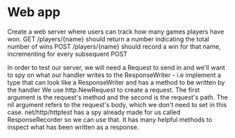 # Web app

Create a web server where users can track how many games players have won.
GET /players/{name} should return a number indicating the total number of wins
POST /players/{name} should record a win for that name, incrementing for every subsequent POST

In order to test our server, we will need a Request to send in and we'll want to
spy on what our handler writes to the ResponseWriter - i.e implement a type that can look like a ResponseWriter and has a method to be written by the handler
We use http.NewRequest to create a request. The first argument is the request's method and the second is the request's path. The nil argument refers to the request's body, which we don't need to set in this case.
net/http/httptest has a spy already made for us called ResponseRecorder so we can use that. It has many helpful methods to inspect what has been written as a response.
